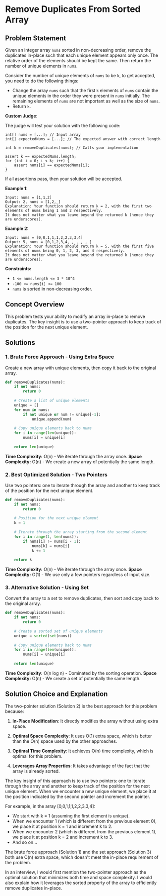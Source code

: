 # Remove Duplicates From Sorted Array

## Problem Statement

Given an integer array `nums` sorted in non-decreasing order, remove the duplicates in-place such that each unique element appears only once. The relative order of the elements should be kept the same. Then return the number of unique elements in `nums`.

Consider the number of unique elements of `nums` to be `k`, to get accepted, you need to do the following things:

- Change the array `nums` such that the first `k` elements of `nums` contain the unique elements in the order they were present in `nums` initially. The remaining elements of `nums` are not important as well as the size of `nums`.
- Return `k`.

**Custom Judge:**

The judge will test your solution with the following code:
```
int[] nums = [...]; // Input array
int[] expectedNums = [...]; // The expected answer with correct length

int k = removeDuplicates(nums); // Calls your implementation

assert k == expectedNums.length;
for (int i = 0; i < k; i++) {
    assert nums[i] == expectedNums[i];
}
```

If all assertions pass, then your solution will be accepted.

**Example 1:**
```
Input: nums = [1,1,2]
Output: 2, nums = [1,2,_]
Explanation: Your function should return k = 2, with the first two elements of nums being 1 and 2 respectively.
It does not matter what you leave beyond the returned k (hence they are underscores).
```

**Example 2:**
```
Input: nums = [0,0,1,1,1,2,2,3,3,4]
Output: 5, nums = [0,1,2,3,4,_,_,_,_,_]
Explanation: Your function should return k = 5, with the first five elements of nums being 0, 1, 2, 3, and 4 respectively.
It does not matter what you leave beyond the returned k (hence they are underscores).
```

**Constraints:**
- `1 <= nums.length <= 3 * 10^4`
- `-100 <= nums[i] <= 100`
- `nums` is sorted in non-decreasing order.

## Concept Overview

This problem tests your ability to modify an array in-place to remove duplicates. The key insight is to use a two-pointer approach to keep track of the position for the next unique element.

## Solutions

### 1. Brute Force Approach - Using Extra Space

Create a new array with unique elements, then copy it back to the original array.

```python
def removeDuplicates(nums):
    if not nums:
        return 0
    
    # Create a list of unique elements
    unique = []
    for num in nums:
        if not unique or num != unique[-1]:
            unique.append(num)
    
    # Copy unique elements back to nums
    for i in range(len(unique)):
        nums[i] = unique[i]
    
    return len(unique)
```

**Time Complexity:** O(n) - We iterate through the array once.
**Space Complexity:** O(n) - We create a new array of potentially the same length.

### 2. Best Optimized Solution - Two Pointers

Use two pointers: one to iterate through the array and another to keep track of the position for the next unique element.

```python
def removeDuplicates(nums):
    if not nums:
        return 0
    
    # Position for the next unique element
    k = 1
    
    # Iterate through the array starting from the second element
    for i in range(1, len(nums)):
        if nums[i] != nums[i - 1]:
            nums[k] = nums[i]
            k += 1
    
    return k
```

**Time Complexity:** O(n) - We iterate through the array once.
**Space Complexity:** O(1) - We use only a few pointers regardless of input size.

### 3. Alternative Solution - Using Set

Convert the array to a set to remove duplicates, then sort and copy back to the original array.

```python
def removeDuplicates(nums):
    if not nums:
        return 0
    
    # Create a sorted set of unique elements
    unique = sorted(set(nums))
    
    # Copy unique elements back to nums
    for i in range(len(unique)):
        nums[i] = unique[i]
    
    return len(unique)
```

**Time Complexity:** O(n log n) - Dominated by the sorting operation.
**Space Complexity:** O(n) - We create a set of potentially the same length.

## Solution Choice and Explanation

The two-pointer solution (Solution 2) is the best approach for this problem because:

1. **In-Place Modification**: It directly modifies the array without using extra space.

2. **Optimal Space Complexity**: It uses O(1) extra space, which is better than the O(n) space used by the other approaches.

3. **Optimal Time Complexity**: It achieves O(n) time complexity, which is optimal for this problem.

4. **Leverages Array Properties**: It takes advantage of the fact that the array is already sorted.

The key insight of this approach is to use two pointers: one to iterate through the array and another to keep track of the position for the next unique element. When we encounter a new unique element, we place it at the position indicated by the second pointer and increment the pointer.

For example, in the array [0,0,1,1,1,2,2,3,3,4]:
- We start with k = 1 (assuming the first element is unique).
- When we encounter 1 (which is different from the previous element 0), we place it at position k = 1 and increment k to 2.
- When we encounter 2 (which is different from the previous element 1), we place it at position k = 2 and increment k to 3.
- And so on...

The brute force approach (Solution 1) and the set approach (Solution 3) both use O(n) extra space, which doesn't meet the in-place requirement of the problem.

In an interview, I would first mention the two-pointer approach as the optimal solution that minimizes both time and space complexity. I would also explain how it leverages the sorted property of the array to efficiently remove duplicates in-place.
